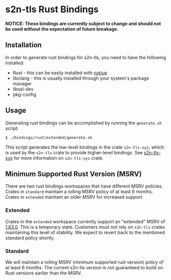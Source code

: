 # s2n-tls Rust Bindings

**NOTICE: These bindings are currently subject to change and should not be used without the expectation
of future breakage.**

## Installation

In order to generate rust bindings for s2n-tls, you need to have the following installed:

* Rust - this can be easily installed with [rustup](https://rustup.rs/)
* libclang - this is usually installed through your system's package manager
* libssl-dev
* pkg-config
## Usage

Generating rust bindings can be accomplished by running the `generate.sh` script:

```
$ ./bindings/rust/extended/generate.sh
```

This script generates the low-level bindings in the crate `s2n-tls-sys`, which is used by the `s2n-tls` crate to provide higher-level bindings.
See [s2n-tls-sys](https://github.com/aws/s2n-tls/blob/main/bindings/rust/s2n-tls-sys/README.md) for more information on `s2n-tls-sys` crate.

## Minimum Supported Rust Version (MSRV)

There are two rust bindings workspaces that have different MSRV policies. Crates in `standard` maintain a rolling MSRV policy of at least 6 months. Crates in `extended` maintain an older MSRV for increased support.

### Extended

Crates in the `extended` workspace currently support an "extended" MSRV of [1.63.0](https://releases.rs/docs/1.63.0/). This is a temporary state. Customers must not rely on `s2n-tls` crates maintaining this level of stability. We expect to revert back to the mentioned standard policy shortly.

### Standard

We will maintain a rolling MSRV (minimum supported rust version) policy of at least 6 months. The current s2n-tls version is not guaranteed to build on Rust versions earlier than the MSRV.

